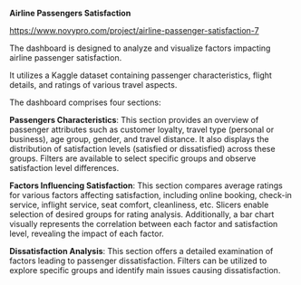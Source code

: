 __Airline Passengers Satisfaction__

https://www.novypro.com/project/airline-passenger-satisfaction-7

The dashboard is designed to analyze and visualize factors impacting airline passenger satisfaction. 

It utilizes a Kaggle dataset containing passenger characteristics, flight details, and ratings of various travel aspects. 

The dashboard comprises four sections:

__Passengers Characteristics__: This section provides an overview of passenger attributes such as customer loyalty, travel type (personal or business), age group, gender, and travel distance. It also displays the distribution of satisfaction levels (satisfied or dissatisfied) across these groups. Filters are available to select specific groups and observe satisfaction level differences.

__Factors Influencing Satisfaction__: This section compares average ratings for various factors affecting satisfaction, including online booking, check-in service, inflight service, seat comfort, cleanliness, etc. Slicers enable selection of desired groups for rating analysis. Additionally, a bar chart visually represents the correlation between each factor and satisfaction level, revealing the impact of each factor.

__Dissatisfaction Analysis__: This section offers a detailed examination of factors leading to passenger dissatisfaction. Filters can be utilized to explore specific groups and identify main issues causing dissatisfaction.
